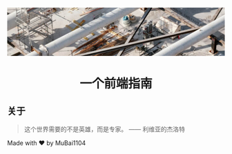<p align="center">

![the-banner](./docs/.vuepress/public/geneva-switzerland-narrow.jpg)

</p>

<h1 align="center">一个前端指南</h1>

## 关于

> 这个世界需要的不是英雄，而是专家。 —— 利维亚的杰洛特

Made with ❤️ by MuBai1104
